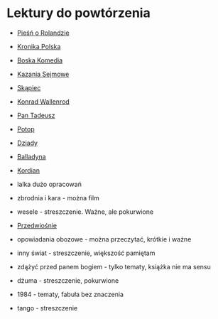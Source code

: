 # Lektury do powtórzenia

- [Pieśń o Rolandzie]("Piesn%20o%20Rolandzie.md)

- [Kronika Polska](Kronika%20Polska.md)

- [Boska Komedia](Boska%20Komedia.md)

- [Kazania Sejmowe](Kazania%20Sejmowe.md)

- [Skąpiec](Skąpiec.md)

- [Konrad Wallenrod](Konrad%20Wallenrod.md)

- [Pan Tadeusz](Pan%20Tadeusz.md)

- [Potop](Potop.md)

- [Dziady](Dziady.md)

- [Balladyna](Balladyna.md)

- [Kordian](Kordian.md)

- lalka dużo opracowań

- zbrodnia i kara - można film

- wesele - streszczenie. Ważne, ale pokurwione

- [Przedwiośnie](Przedwiośnie.md)

- opowiadania obozowe - można przeczytać, krótkie i ważne

- inny świat - streszczenie, większość pamiętam

- zdążyć przed panem bogiem - tylko tematy, książka nie ma sensu

- dżuma - streszczenie, pokurwione

- 1984 - tematy, fabuła bez znaczenia

- tango - streszczenie
